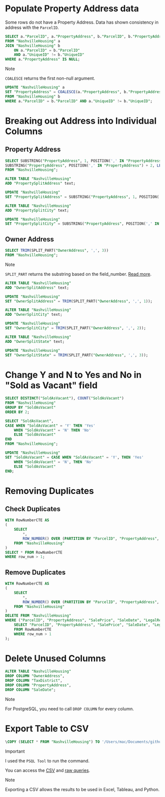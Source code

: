 # Populate Property Address data
Some rows do not have a Property Address. Data has shown consistency in address with the ```ParcelID```.
```sql
SELECT a."ParcelID", a."PropertyAddress", b."ParcelID", b."PropertyAddress", COALESCE(a."PropertyAddress", b."PropertyAddress")
FROM "NashvilleHousing" a
JOIN "NashvilleHousing" b
	ON a."ParcelID" = b."ParcelID"
	AND a."UniqueID" != b."UniqueID"
WHERE a."PropertyAddress" IS NULL;
```

> [!NOTE]
> ```COALESCE``` returns the first non-null argument.

```sql
UPDATE "NashvilleHousing" a
SET "PropertyAddress" = COALESCE(a."PropertyAddress", b."PropertyAddress")
FROM "NashvilleHousing" b
WHERE a."ParcelID" = b."ParcelID" AND a."UniqueID" != b."UniqueID";
```

# Breaking out Address into Individual Columns
## Property Address
```sql
SELECT SUBSTRING("PropertyAddress", 1, POSITION(',' IN "PropertyAddress") - 1) as "Address",
SUBSTRING("PropertyAddress", POSITION(',' IN "PropertyAddress") + 2, LENGTH("PropertyAddress"))
FROM "NashvilleHousing";
```

```sql
ALTER TABLE "NashvilleHousing"
ADD "PropertySplitAddress" text;

UPDATE "NashvilleHousing"
SET "PropertySplitAddress" = SUBSTRING("PropertyAddress", 1, POSITION(',' IN "PropertyAddress") - 1);

ALTER TABLE "NashvilleHousing"
ADD "PropertySplitCity" text;

UPDATE "NashvilleHousing"
SET "PropertySplitCity" = SUBSTRING("PropertyAddress", POSITION(',' IN "PropertyAddress") + 2, LENGTH("PropertyAddress"));
```

## Owner Address
```sql
SELECT TRIM(SPLIT_PART("OwnerAddress", ',', 3))
FROM "NashvilleHousing";
```

> [!NOTE]
> ```SPLIT_PART``` returns the substring based on the field_number. [Read more](https://w3resource.com/PostgreSQL/split_part-function.php).

```sql
ALTER TABLE "NashvilleHousing"
ADD "OwnerSplitAddress" text;

UPDATE "NashvilleHousing"
SET "OwnerSplitAddress" = TRIM(SPLIT_PART("OwnerAddress", ',', 1));

ALTER TABLE "NashvilleHousing"
ADD "OwnerSplitCity" text;

UPDATE "NashvilleHousing"
SET "OwnerSplitCity" = TRIM(SPLIT_PART("OwnerAddress", ',', 2));

ALTER TABLE "NashvilleHousing"
ADD "OwnerSplitState" text;

UPDATE "NashvilleHousing"
SET "OwnerSplitState" = TRIM(SPLIT_PART("OwnerAddress", ',', 3));
```

# Change Y and N to Yes and No in "Sold as Vacant" field
```sql
SELECT DISTINCT("SoldAsVacant"), COUNT("SoldAsVacant")
FROM "NashvilleHousing"
GROUP BY "SoldAsVacant"
ORDER BY 2;
```

```sql
SELECT "SoldAsVacant",
CASE WHEN "SoldAsVacant" = 'Y' THEN 'Yes'
    WHEN "SoldAsVacant" = 'N' THEN 'No'
    ELSE "SoldAsVacant"
END
FROM "NashvilleHousing";
```

```sql
UPDATE "NashvilleHousing"
SET "SoldAsVacant" = CASE WHEN "SoldAsVacant" = 'Y', THEN 'Yes'
    WHEN "SoldAsVacant" = 'N', THEN 'No'
    ELSE "SoldAsVacant"
END;
```

# Removing Duplicates
## Check Duplicates
```sql
WITH RowNumberCTE AS 
(
    SELECT
        *,
        ROW_NUMBER() OVER (PARTITION BY "ParcelID", "PropertyAddress", "SalePrice", "SaleDate", "LegalReference" ORDER BY "UniqueID") AS row_num
    FROM "NashvilleHousing"
)
SELECT * FROM RowNumberCTE
WHERE row_num > 1;
```

## Remove Duplicates
```sql
WITH RowNumberCTE AS 
(
    SELECT
        *,
        ROW_NUMBER() OVER (PARTITION BY "ParcelID", "PropertyAddress", "SalePrice", "SaleDate", "LegalReference" ORDER BY "UniqueID") AS row_num
    FROM "NashvilleHousing"
)
DELETE FROM "NashvilleHousing"
WHERE ("ParcelID", "PropertyAddress", "SalePrice", "SaleDate", "LegalReference") IN (
    SELECT "ParcelID", "PropertyAddress", "SalePrice", "SaleDate", "LegalReference"
    FROM RowNumberCTE
    WHERE row_num > 1
);
```

# Delete Unused Columns
```sql
ALTER TABLE "NashvilleHousing"
DROP COLUMN "OwnerAddress",
DROP COLUMN "TaxDistrict",
DROP COLUMN "PropertyAddress",
DROP COLUMN "SaleDate";
```

> [!NOTE]
> For PostgreSQL, you need to call ```DROP COLUMN``` for every column.

# Export Table to CSV
```sql
\COPY (SELECT * FROM "NashvilleHousing") TO '/Users/mac/Documents/github/analytics-portfolio/projects/nashville-housing/nashville_housing_cleaned.csv' DELIMITER ',' CSV HEADER;
```

> [!IMPORTANT]
> I used the ```PSQL Tool``` to run the command.

You can access the [CSV](/projects/nashville-housing/nashville_housing_cleaned.csv) and [raw queries](/projects/nashville-housing/queries.sql).

> [!NOTE]
> Exporting a CSV allows the results to be used in Excel, Tableau, and Python.